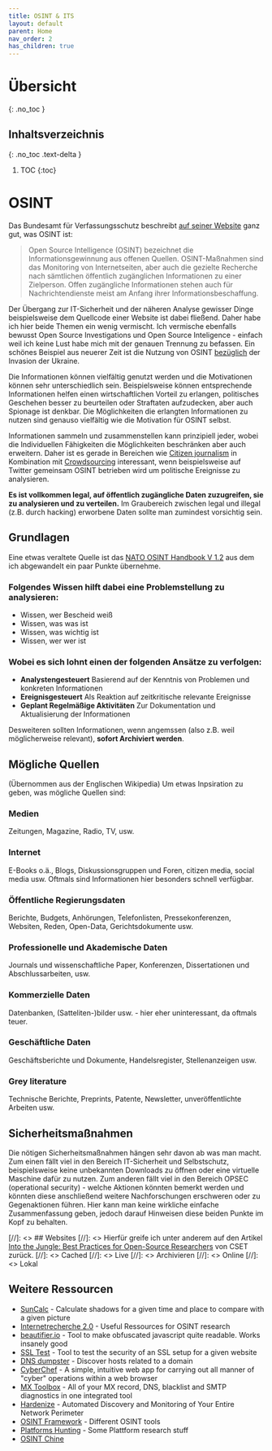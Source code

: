 ```yaml
---
title: OSINT & ITS
layout: default
parent: Home
nav_order: 2
has_children: true
---
```


# Übersicht
{: .no_toc }

## Inhaltsverzeichnis
{: .no_toc .text-delta }

1. TOC
{:toc}

# OSINT

Das Bundesamt für Verfassungsschutz beschreibt [auf seiner Website](https://www.verfassungsschutz.de/SharedDocs/glosaareintraege/DE/O/osint.html) ganz gut, was OSINT ist:

> Open Source Intelligence (OSINT) bezeichnet die Informationsgewinnung aus offenen Quellen. OSINT-Maßnahmen sind das Monitoring von Internetseiten, aber auch die gezielte Recherche nach sämtlichen öffentlich zugänglichen Informationen zu einer Zielperson. Offen zugängliche Informationen stehen auch für Nachrichtendienste meist am Anfang ihrer Informationsbeschaffung. 

Der Übergang zur IT-Sicherheit und der näheren Analyse gewisser Dinge beispielsweise dem Quellcode einer Website ist dabei fließend.
Daher habe ich hier beide Themen ein wenig vermischt. 
Ich vermische ebenfalls bewusst Open Source Investigations und Open Source Inteligence - einfach weil ich keine Lust habe mich mit der genauen Trennung zu befassen.
Ein schönes Beispiel aus neuerer Zeit ist die Nutzung von OSINT [bezüglich](https://en.wikipedia.org/wiki/Open-source_intelligence_in_the_Russian_invasion_of_Ukraine) der Invasion der Ukraine.

Die Informationen können vielfältig genutzt werden und die Motivationen können sehr unterschiedlich sein.
Beispielsweise können entsprechende Informationen helfen einen wirtschaftlichen Vorteil zu erlangen, politisches Geschehen besser zu beurteilen oder Straftaten aufzudecken, aber auch Spionage ist denkbar.
Die Möglichkeiten die erlangten Informationen zu nutzen sind genauso vielfältig wie die Motivation für OSINT selbst.

Informationen sammeln und zusammenstellen kann prinzipiell jeder, wobei die Individuellen Fähigkeiten die Möglichkeiten beschränken aber auch erweitern.
Daher ist es gerade in Bereichen wie [Citizen journalism](https://en.wikipedia.org/wiki/Citizen_journalism) in Kombination mit [Crowdsourcing](https://de.wikipedia.org/wiki/Crowdsourcing) interessant, wenn beispielsweise auf Twitter gemeinsam OSINT betrieben wird um politische Ereignisse zu analysieren.

<b>Es ist vollkommen legal, auf öffentlich zugängliche Daten zuzugreifen, sie zu analysieren und zu verteilen.</b>
Im Graubereich zwischen legal und illegal (z.B. durch hacking) erworbene Daten sollte man zumindest vorsichtig sein.

## Grundlagen

Eine etwas veraltete Quelle ist das [NATO OSINT Handbook V 1.2](https://archive.org/details/NATOOSINTHandbookV1.2/mode/2up) aus dem ich abgewandelt ein paar Punkte übernehme.

### Folgendes Wissen hilft dabei eine Problemstellung zu analysieren:
- Wissen, wer Bescheid weiß
- Wissen, was was ist
- Wissen, was wichtig ist
- Wissen, wer wer ist

### Wobei es sich lohnt einen der folgenden Ansätze zu verfolgen:
- <b>Analystengesteuert</b> Basierend auf der Kenntnis von Problemen und konkreten Informationen
- <b>Ereignisgesteuert</b> Als Reaktion auf zeitkritische relevante Ereignisse
- <b>Geplant Regelmäßige Aktivitäten</b> Zur Dokumentation und Aktualisierung der Informationen

Desweiteren sollten Informationen, wenn angemssen (also z.B. weil möglicherweise relevant), <b>sofort Archiviert werden</b>.

## Mögliche Quellen
(Übernommen aus der Englischen Wikipedia)
Um etwas Inpsiration zu geben, was mögliche Quellen sind:

### Medien
Zeitungen, Magazine, Radio, TV, usw.

### Internet
E-Books o.ä., Blogs, Diskussionsgruppen und Foren, citizen media, social media usw.
Oftmals sind Informationen hier besonders schnell verfügbar.

### Öffentliche Regierungsdaten
Berichte, Budgets, Anhörungen, Telefonlisten, Pressekonferenzen, Websiten, Reden, Open-Data, Gerichtsdokumente usw.

### Professionelle und Akademische Daten
Journals und wissenschaftliche Paper, Konferenzen, Dissertationen und Abschlussarbeiten, usw.

### Kommerzielle Daten
Datenbanken, (Satteliten-)bilder usw. - hier eher uninteressant, da oftmals teuer.

### Geschäftliche Daten
Geschäftsberichte und Dokumente, Handelsregister, Stellenanzeigen usw.

### Grey literature
Technische Berichte, Preprints, Patente, Newsletter, unveröffentlichte Arbeiten usw.

## Sicherheitsmaßnahmen
Die nötigen Sicherheitsmaßnahmen hängen sehr davon ab was man macht.
Zum einen fällt viel in den Bereich IT-Sicherheit und Selbstschutz, beispielsweise keine unbekannten Downloads zu öffnen oder eine virtuelle Maschine dafür zu nutzen.
Zum anderen fällt viel in den Bereich OPSEC (operational security) - welche Aktionen könnten bemerkt werden und könnten diese anschließend weitere Nachforschungen erschweren oder zu Gegenaktionen führen.
Hier kann man keine wirkliche einfache Zusammenfassung geben, jedoch darauf Hinweisen diese beiden Punkte im Kopf zu behalten.

[//]: <> ## Websites
[//]: <> Hierfür greife ich unter anderem auf den Artikel [Into the Jungle: Best Practices for Open-Source Researchers](https://cset.georgetown.edu/article/into-the-jungle-best-practices-for-open-source-researchers/) von CSET zurück.
[//]: <> Cached
[//]: <> Live
[//]: <> Archivieren
[//]: <> Online
[//]: <> Lokal

## Weitere Ressourcen
* [SunCalc](https://www.suncalc.org) - Calculate shadows for a given time and place to compare with a given picture
* [Internetrecherche 2.0](https://start.me/p/ek2p4x/internetrecherche-2-0) - Useful Ressources for OSINT research 
* [beautifier.io](https://beautifier.io/) - Tool to make obfuscated javascript quite readable. Works insanely good
* [SSL Test](https://www.ssllabs.com/ssltest/) - Tool to test the security of an SSL setup for a given website
* [DNS dumpster](https://dnsdumpster.com/) - Discover hosts related to a domain
* [CyberChef](https://gchq.github.io/CyberChef/) - A simple, intuitive web app for carrying out all manner of "cyber" operations within a web browser
* [MX Toolbox](https://mxtoolbox.com/SuperTool.aspx) - All of your MX record, DNS, blacklist and SMTP diagnostics in one integrated tool
* [Hardenize](https://www.hardenize.com/) - Automated Discovery and Monitoring of Your Entire Network Perimeter
* [OSINT Framework](https://osintframework.com/) - Different OSINT tools
* [Platforms Hunting](https://cheatsheet.haax.fr/open-source-intelligence-osint/platforms-hunting/) - Some Plattform research stuff
* [OSINT Chine](https://start.me/p/7kLY9R/osint-chine)